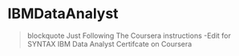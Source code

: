 # IBMDataAnalyst

>blockquote Just Following The Coursera instructions
-Edit for SYNTAX
IBM Data Analyst Certifcate
on Coursera
